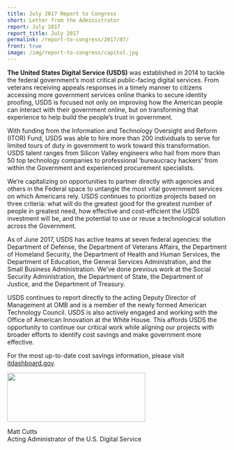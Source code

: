 ```yaml
---
title: July 2017 Report to Congress
short: Letter from the Administrator
report: July 2017
report_title: July 2017
permalink: /report-to-congress/2017/07/
front: true
image: /img/report-to-congress/capitol.jpg
---
```

<strong>The United States Digital Service (USDS)</strong> was established in 2014 to tackle the federal government’s most critical public-facing digital services. From veterans receiving appeals responses in a timely manner to citizens accessing more government services online thanks to secure identity proofing, USDS is focused not only on improving how the American people can interact with their government online, but on transforming that experience to help build the people’s trust in government.

With funding from the Information and Technology Oversight and Reform (ITOR) Fund, USDS was able to hire more than 200 individuals to serve for limited tours of duty in government to work toward this transformation. USDS talent ranges from Silicon Valley engineers who hail from more than 50 top technology companies to professional ‘bureaucracy hackers’ from within the Government and experienced procurement specialists.

We’re capitalizing on opportunities to partner directly with agencies and others in the Federal space to untangle the most vital government services on which Americans rely. USDS continues to prioritize projects based on three criteria: what will do the greatest good for the greatest number of people in greatest need, how effective and cost-efficient the USDS investment will be, and the potential to use or reuse a technological solution across the Government.

As of June 2017, USDS has active teams at seven federal agencies: the Department of Defense, the Department of Veterans Affairs, the Department of Homeland Security, the Department of Health and Human Services, the Department of Education, the General Services Administration, and the Small Business Administration. We’ve done previous work at the Social Security Administration, the Department of State, the Department of Justice, and the Department of Treasury.

USDS continues to report directly to the acting Deputy Director of Management at OMB and is a member of the newly formed American Technology Council. USDS is also actively engaged and working with the Office of American Innovation at the White House. This affords USDS the opportunity to continue our critical work while aligning our projects with broader efforts to identify cost savings and make government more effective.

For the most up-to-date cost savings information, please visit <a href="http://itdashboard.gov/drupal/cost-savings">itdashboard.gov</a>.

<img src="/img/report-to-congress/2017/07/sig.png" width="317" height="112" />

Matt Cutts  
Acting Administrator of the U.S. Digital Service
